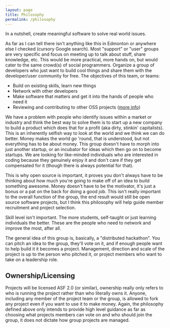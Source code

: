 ```yaml
---
layout: page
title: Philosophy
permalink: /philosophy
---
```


In a nutshell, create meaningful software to solve real world issues.

As far as I can tell there isn't anything like this in Edmonton or anywhere else I checked (cursory Google search).  Most "support" or "user" groups are very specific and focus on meeting up to talk about stuff, share knowledge, etc.  This would be more practical, more hands on, but would cater to the same crowd(s) of social programmers.  Organize a group of developers who just want to build cool things and share them with the developer/user community for free.  The objectives of this team, or teams:

* Build on existing skills, learn new things
* Network with other developers
* Make software that matters and get it into the hands of people who need it
* Reviewing and contributing to other OSS projects ([more info](/code_reviews))

We have a problem with people who identify issues within a market or industry and think the best way to solve them is to start up a new company to build a product which does that for a profit (aka dirty, stinkin' capitalists).  This is an inherently selfish way to look at the world and we think we can do better.  Money makes the world go 'round, that is understood, but not everything has to be about money.  This group doesn't have to morph into just another startup, or an incubator for ideas which then go on to become startups.  We are looking for like-minded individuals who are interested in coding because they genuinely enjoy it and don't care if they get compensated for it (though there is always potential for that).

This is why open source is important, it proves you don't always have to be thinking about how much you're going to make off of an idea to build something awesome.  Money doesn't have to be the motivator, it's just a bonus or a pat on the back for doing a good job.  This isn't really important to the overall function of the group, the end result would still be open source software projects, but I think this philosophy will help guide member recruitment and project selection.

Skill level isn't important.  The more students, self-taught or just learning individuals the better.  These are the people who need to network and improve the most, after all.

The general idea of this group is, basically, a "distributed hackathon".  You can pitch an idea to the group, they'll vote on it, and if enough people want to help build it it becomes a project.  Management, direction and scale of the project is up to the person who pitched it, or project members who want to take on a leadership role.

## Ownership/Licensing
Projects will be licensed ASF 2.0 (or similar), ownership really only refers to who is running the project rather than who literally owns it.  Anyone, including any member of the project team or the group, is allowed to fork any project even if you want to use it to make money.  Again, the philosophy defined above only intends to provide high level guidance as far as choosing what projects members can vote on and who should join the group, it does not dictate how group projects are managed.